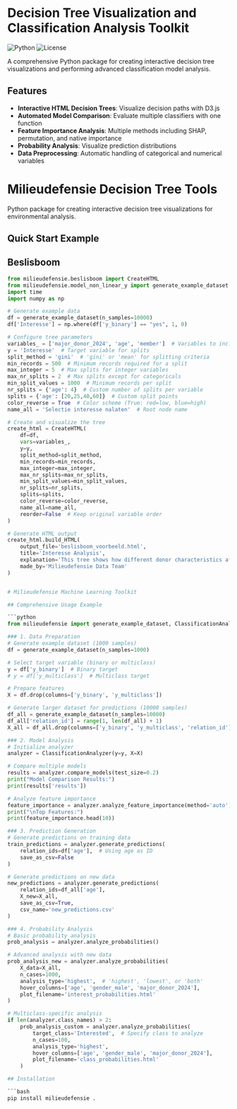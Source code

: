 # Decision Tree Visualization and Classification Analysis Toolkit

![Python](https://img.shields.io/badge/python-3.9%2B-blue)
![License](https://img.shields.io/badge/license-MIT-green)

A comprehensive Python package for creating interactive decision tree visualizations and performing advanced classification model analysis.

## Features

- **Interactive HTML Decision Trees**: Visualize decision paths with D3.js
- **Automated Model Comparison**: Evaluate multiple classifiers with one function
- **Feature Importance Analysis**: Multiple methods including SHAP, permutation, and native importance
- **Probability Analysis**: Visualize prediction distributions
- **Data Preprocessing**: Automatic handling of categorical and numerical variables

# Milieudefensie Decision Tree Tools

Python package for creating interactive decision tree visualizations for environmental analysis.

## Quick Start Example
## Beslisboom

```python
from milieudefensie.beslisboom import CreateHTML
from milieudefensie.model_non_linear_y import generate_example_dataset
import time
import numpy as np

# Generate example data
df = generate_example_dataset(n_samples=10000)
df['Interesse'] = np.where(df['y_binary'] == "yes", 1, 0)

# Configure tree parameters
variables_ = ['major_donor_2024', 'age', 'member']  # Variables to include
y = 'Interesse'  # Target variable for splits
split_method = 'gini'  # 'gini' or 'mean' for splitting criteria
min_records = 500  # Minimum records required for a split
max_integer = 5  # Max splits for integer variables
max_nr_splits = 2  # Max splits except for categoricals
min_split_values = 1000  # Minimum records per split
nr_splits = {'age': 4}  # Custom number of splits per variable
splits = {'age': [20,25,40,60]}  # Custom split points
color_reverse = True  # Color scheme (True: red=low, blue=high)
name_all = 'Selectie interesse nalaten'  # Root node name

# Create and visualize the tree
create_html = CreateHTML(
    df=df,
    vars=variables_,
    y=y,
    split_method=split_method,
    min_records=min_records,
    max_integer=max_integer,
    max_nr_splits=max_nr_splits,
    min_split_values=min_split_values,
    nr_splits=nr_splits,
    splits=splits,
    color_reverse=color_reverse,
    name_all=name_all,
    reorder=False  # Keep original variable order
)

# Generate HTML output
create_html.build_HTML(
    output_file='beslisboom_voorbeeld.html',
    title='Interesse Analysis',
    explanation='This tree shows how different donor characteristics affect legacy interest',
    made_by='Milieudefensie Data Team'
)


# Milieudefensie Machine Learning Toolkit

## Comprehensive Usage Example

```python
from milieudefensie import generate_example_dataset, ClassificationAnalyzer

### 1. Data Preparation
# Generate example dataset (1000 samples)
df = generate_example_dataset(n_samples=1000)

# Select target variable (binary or multiclass)
y = df['y_binary']  # Binary target
# y = df['y_multiclass']  # Multiclass target

# Prepare features
X = df.drop(columns=['y_binary', 'y_multiclass'])

# Generate larger dataset for predictions (10000 samples)
df_all = generate_example_dataset(n_samples=10000)
df_all['relation_id'] = range(1, len(df_all) + 1)
X_all = df_all.drop(columns=['y_binary', 'y_multiclass', 'relation_id'])

### 2. Model Analysis
# Initialize analyzer
analyzer = ClassificationAnalyzer(y=y, X=X)

# Compare multiple models
results = analyzer.compare_models(test_size=0.2)
print("Model Comparison Results:")
print(results['results'])

# Analyze feature importance
feature_importance = analyzer.analyze_feature_importance(method='auto')
print("\nTop Features:")
print(feature_importance.head(10))

### 3. Prediction Generation
# Generate predictions on training data
train_predictions = analyzer.generate_predictions(
    relation_ids=df['age'],  # Using age as ID
    save_as_csv=False
)

# Generate predictions on new data
new_predictions = analyzer.generate_predictions(
    relation_ids=df_all['age'],
    X_new=X_all,
    save_as_csv=True,
    csv_name='new_predictions.csv'
)

### 4. Probability Analysis
# Basic probability analysis
prob_analysis = analyzer.analyze_probabilities()

# Advanced analysis with new data
prob_analysis_new = analyzer.analyze_probabilities(
    X_data=X_all,
    n_cases=1000,
    analysis_type='highest',  # 'highest', 'lowest', or 'both'
    hover_columns=['age', 'gender_male', 'major_donor_2024'],
    plot_filename='interest_probabilities.html'
)

# Multiclass-specific analysis
if len(analyzer.class_names) > 2:
    prob_analysis_custom = analyzer.analyze_probabilities(
        target_class='Interested',  # Specify class to analyze
        n_cases=100,
        analysis_type='highest',
        hover_columns=['age', 'gender_male', 'major_donor_2024'],
        plot_filename='class_probabilities.html'
    )

## Installation

```bash
pip install milieudefensie .